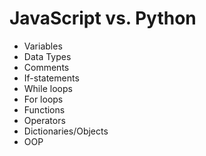 # JavaScript vs. Python

- Variables
- Data Types
- Comments
- If-statements
- While loops
- For loops
- Functions
- Operators
- Dictionaries/Objects
- OOP
